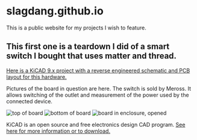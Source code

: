 # slagdang.github.io
This is a public website for my projects I wish to feature.

## This first one is a teardown I did of a smart switch I bought that uses matter and thread.

[Here is a KiCAD 9.x project with a reverse engineered schematic and PCB layout for this hardware.](https://github.com/slagdang/rev-m-smart-switch)

Pictures of the board in question are here. The switch is sold by Meross. It allows switching of the outlet and measurement of the power used by the connected device.

![top of board](https://github.com/user-attachments/assets/b0e52c39-40dd-42e1-ad33-1b26cf7b9e25)
![bottom of board](https://github.com/user-attachments/assets/0e489068-6b15-42b7-9e7d-6de8164fc0ee)
![board in enclosure, opened](https://github.com/user-attachments/assets/9e3f28d6-52f0-494b-914e-80b6e177fe1e)

KiCAD is an open source and free electronics design CAD program. [See here for more information or to download.](https://kicad.org)
